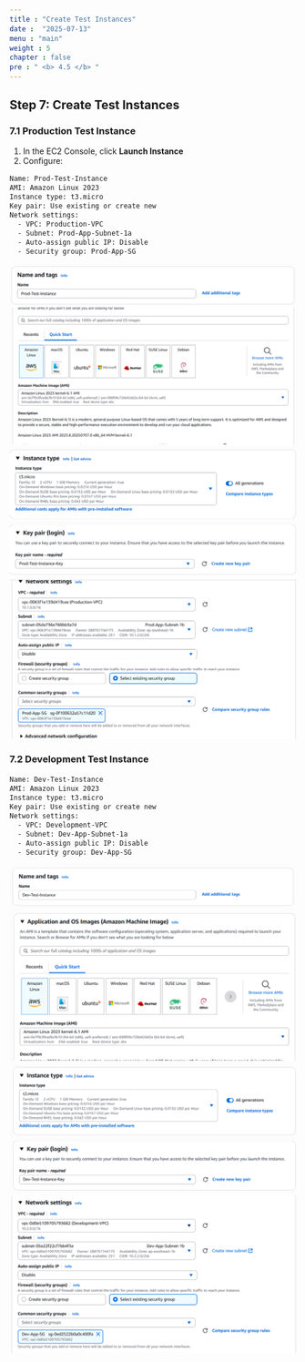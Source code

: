 ```yaml
---
title : "Create Test Instances"
date :  "2025-07-13" 
menu : "main"
weight : 5
chapter : false
pre : " <b> 4.5 </b> "
---
```


## Step 7: Create Test Instances

### 7.1 Production Test Instance

1. In the EC2 Console, click **Launch Instance**
2. Configure:

```
Name: Prod-Test-Instance
AMI: Amazon Linux 2023
Instance type: t3.micro
Key pair: Use existing or create new
Network settings:
  - VPC: Production-VPC
  - Subnet: Prod-App-Subnet-1a
  - Auto-assign public IP: Disable
  - Security group: Prod-App-SG
```
![](/images/4.spoke-vpcs/hinh-53.png)
![](/images/4.spoke-vpcs/hinh-54.png)
![](/images/4.spoke-vpcs/hinh-55.png)
![](/images/4.spoke-vpcs/hinh-56.png)
### 7.2 Development Test Instance

```
Name: Dev-Test-Instance
AMI: Amazon Linux 2023
Instance type: t3.micro
Key pair: Use existing or create new
Network settings:
  - VPC: Development-VPC
  - Subnet: Dev-App-Subnet-1a
  - Auto-assign public IP: Disable
  - Security group: Dev-App-SG
```
![](/images/4.spoke-vpcs/hinh-57.png)
![](/images/4.spoke-vpcs/hinh-58.png)
![](/images/4.spoke-vpcs/hinh-59.png)
![](/images/4.spoke-vpcs/hinh-60.png)